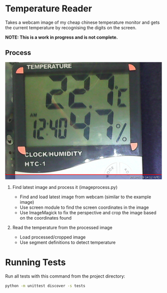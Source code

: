 # Temperature Reader

Takes a webcam image of my cheap chinese temperature monitor and gets the current temperature by recognising the digits on the screen.

**NOTE: This is a work in progress and is not complete.**

## Process

![Chinese Temperature Monitor](https://raw.githubusercontent.com/gondrup/temperature_reader/master/test_images/auto_2018-01-29_141232.jpg "Chinese Temperature Monitor")

1. Find latest image and process it (imageprocess.py)
	- Find and load latest image from webcam (similar to the example image)
	- Use screen module to find the screen coordinates in the image
	- Use ImageMagick to fix the perspective and crop the image based on the coordinates found

2. Read the temperature from the processed image
	- Load processed/cropped image
	- Use segment definitions to detect temperature

# Running Tests

Run all tests with this command from the project directory:

```bash
python -m unittest discover -s tests
```
